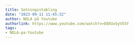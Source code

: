 ```yaml
---
title: Setningsstabling
date: "2023-09-11 11:45:32"
author: NDLA på Youtube
authorlink: https://www.youtube.com/watch?v=EBXUxSyV5SY
tags:
- NDLA-pa-Youtube
---
```

